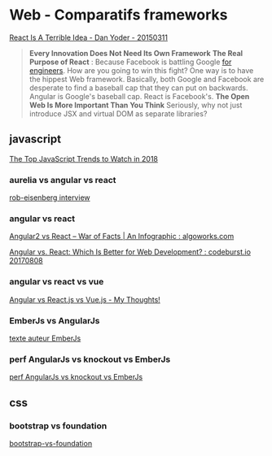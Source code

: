 # Web - Comparatifs frameworks

[React Is A Terrible Idea - Dan Yoder - 20150311](https://www.pandastrike.com/posts/20150311-react-bad-idea)

>
> **Every Innovation Does Not Need Its Own Framework**
> **The Real Purpose of React** : Because Facebook is battling Google [for engineers](https://www.theatlantic.com/technology/archive/2014/07/inside-the-ugly-recruitment-battle-between-facebook-and-google/374386/).
> How are you going to win this fight? One way is to have the hippest Web framework.
> Basically, both Google and Facebook are desperate to find a baseball cap that they can put on backwards. Angular is Google's baseball cap. React is Facebook's.
> **The Open Web Is More Important Than You Think**
> Seriously, why not just introduce JSX and virtual DOM as separate libraries?
>

## javascript

[The Top JavaScript Trends to Watch in 2018](https://hackernoon.com/the-top-javascript-trends-to-watch-in-2018-a8437dd94425)

### aurelia vs angular vs react 

[rob-eisenberg interview](https://medium.com/hashnode-insights/rob-eisenberg-on-aurelia-and-how-it-stacks-up-against-angular-2-and-react-82721d714449#.wqkh2r5em)

### angular vs react

[Angular2 vs React – War of Facts | An Infographic : algoworks.com](http://www.algoworks.com/infographics/angularjs-vs-react-facts-figures/)

[Angular vs. React: Which Is Better for Web Development? : codeburst.io 20170808](https://codeburst.io/angular-vs-react-which-is-better-for-web-development-e0dd1fefab5b)

### angular vs react vs vue

[Angular vs React.js vs Vue.js - My Thoughts!](https://www.youtube.com/watch?v=KMX1mFEmM3E)

### EmberJs vs AngularJs

[texte auteur EmberJs](http://www.quora.com/Client-side-MVC/Is-Angular-js-or-Ember-js-the-better-choice-for-JavaScript-frameworks)

### perf AngularJs vs knockout vs EmberJs

[perf AngularJs vs knockout vs EmberJs](http://jsperf.com/angular-vs-knockout-vs-ember/2)

## css

### bootstrap vs foundation

[bootstrap-vs-foundation](http://designmodo.com/bootstrap-vs-foundation/)
